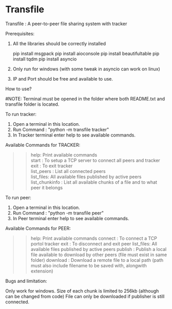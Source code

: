 # Transfile
 Transfile : A peer-to-peer file sharing system with tracker </br>
 

Prerequisites:

1) All the libraries should be correctly installed

	pip install msgpack
	pip install aioconsole
	pip install beautifultable
	pip install tqdm
	pip install asyncio

2) Only run for windows (with some tweak in asyncio can work on linux)

3) IP and Port should be free and available to use.


How to use?

#NOTE: Terminal must be opened in the folder where both README.txt and transfile folder is located.

To run tracker:

1) Open a terminal in this location.
2) Run Command : "python -m transfile tracker"
3) In Tracker terminal enter help to see available commands.


Available Commands for TRACKER:

>> help: Print available commands <br />
>> start <host IP> <port> : To setup a TCP server to connect all peers and tracker <br />
>> exit : To exit tracker <br />
>> list_peers : List all connected peers <br />
>> list_files: All available files published by active peers <br />
>> list_chunkinfo : List all available chunks of a file and to what peer it belongs <br />


To run peer:

1) Open a terminal in this location.
2) Run Command : "python -m transfile peer"
3) In Peer terminal enter help to see available commands.


Available Commands for PEER:

>> help: Print available commands
>> connect <host IP> <port> : To connect a TCP portol tracker
>> exit : To disconnect and exit peer
>> list_files: All available files published by active peers
>> publish <filename> : Publish a local file available to download by other peers (file must exist in same folder)
>> download <filename> <location> : Download a remote file to a local path (path must also include filename to be saved with, alongwith extension)
  

Bugs and limitation:

Only work for windows.
Size of each chunk is limited to 256kb (although can be changed from code)
File can only be downloaded if publisher is still connected.

